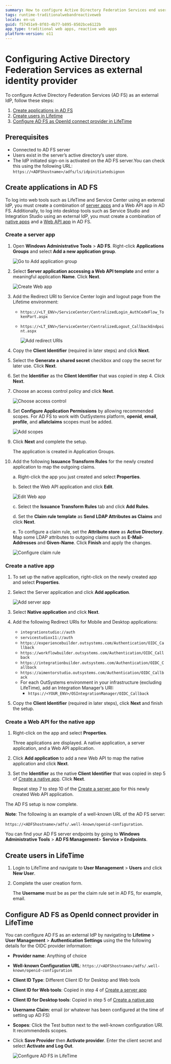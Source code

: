 ```yaml
---
summary: How to configure Active Directory Federation Services end user authentication for your applications.
tags: runtime-traditionalwebandreactiveweb
locale: en-us
guid: f57451e9-8f03-4b77-b895-8502bce6122b
app_type: traditional web apps, reactive web apps
platform-version: o11
---
```


# Configuring Active Directory Federation Services as external identity provider

To configure Active Directory Federation Services (AD FS) as an external IdP, follow these steps:

1. [Create applications in AD FS](#create-applications-in-ad-fs)
1. [Create users in Lifetime](#create-users-in-lifetime)
1. [Configure AD FS as OpenId connect provider in LifeTime](#configure-ad-fs-as-openid-connect-provider-in-lifetime)

## Prerequisites

* Connected to AD FS server
* Users exist in the server’s active directory’s user store.
* The IdP initiated sign-on is activated on the AD FS server.You can check this using the following URL: ``https://<ADFShostname>/adfs/ls/idpinitiatedsignon``

## Create applications in AD FS 

To log into web tools such as LifeTime and Service Center using an external IdP, you must create a combination of [server apps](#create-a-server-app) and a Web API app in AD FS. Additionally, to log into desktop tools such as Service Studio and Integration Studio using an external IdP, you must create a combination of [native apps](#create-a-native-app) and a [Web API app](#create-a-web-api-for-the-native-app) in AD FS.

### Create a server app

1. Open **Windows Administrative Tools** > **AD FS**. Right-click **Applications Groups** and select **Add a new application group**.

    ![Go to Add application group](images/add-app-group-usr.png)

1. Select **Server application accessing a Web API template** and enter a meaningful application **Name**. Click **Next**.  

    ![Create Web app](images/app-name-usr.png)

1. Add the Redirect URI to Service Center login and logout page from the Lifetime environment:

    * ``https://<LT_ENV>/ServiceCenter/CentralizedLogin_AuthCodeFlow_TokenPart.aspx``

    * ``https://<LT_ENV>/ServiceCenter/CentralizedLogout_CallbackEndpoint.aspx``

        ![Add redirect URIs](images/redirect-uri-usr.png)

1. Copy the **Client Identifier** (required in later steps) and click **Next**.

1. Select the **Generate a shared secret** checkbox and copy the secret for later use. Click **Next**.

1. Set the **Identifier** as the **Client Identifier** that was copied in step 4. Click **Next**.

1. Choose an access control policy and click **Next**.

    ![Choose access control](images/control-policy-usr.png)

1. Set **Configure Application Permissions** by allowing recommended scopes. For AD FS to work with OutSystems platform, **openid**, **email**, **profile**, and **allatclaims** scopes must be added.

    ![Add scopes](images/scopes-usr.png)

1. Click **Next** and complete the setup. 

    The application is created in Application Groups.

1. Add the following **Issuance Transform Rules** for the newly created application to map the outgoing claims.

    a. Right-click the app you just created and select **Properties**. 

    b. Select the Web API application and click **Edit**. 

    ![Edit Web app](images/add-rulespweb-usr.png)

    c. Select the **Issuance Transform Rules** tab and click **Add Rules**.

    d. Set the **Claim rule template** as **Send LDAP Attributes as Claims** and click **Next**.

    e. To configure a claim rule, set the **Attribute store** as **Active Directory**. Map some LDAP attributes to outgoing claims such as **E-Mail-Addresses** and **Given-Name**. Click **Finish** and apply the changes.

    ![Configure claim rule](images/claim-rule-usr.png)

### Create a native app

1. To set up the native application, right-click on the newly created app and select **Properties**. 

1. Select the Server application and click **Add application**.

    ![Add server app](images/server-app-usr.png)

1. Select **Native application** and click **Next**.

1. Add the following Redirect URIs for Mobile and Desktop applications:
    * ``integrationstudio://auth``
    * ``servicestudiox11://auth``   
    * ``https://experiencebuilder.outsystems.com/Authentication/OIDC_Callback``
    * ``https://workflowbuilder.outsystems.com/Authentication/OIDC_Callback``
    * ``https://integrationbuilder.outsystems.com/Authentication/OIDC_Callback``
    * ``https://aimentorstudio.outsystems.com/Authentication/OIDC_Callback``
    * For each OutSystems environment in your infrastructure (excluding LifeTime), add an Integration Manager’s URI:
        * ``https://<YOUR_ENV>/OSIntegrationManager/OIDC_Callback``

1. Copy the **Client Identifier** (required in later steps), click **Next** and finish the setup.

### Create a Web API for the native app

1. Right-click on the  app and select **Properties**. 

    Three applications are displayed. A native application, a server application, and a Web API application.

1. Click **Add application** to add a new Web API to map the native application and click **Next**.

1. Set the **Identifier** as the native **Client Identifier** that was copied in step 5 of [Create a native app](#create-a-native-app). Click **Next**. 

    Repeat step 7 to step 10 of the [Create a server app](#create-a-server-app) for this newly created Web API application.

The AD FS setup is now complete.

**Note**: The following is an example of a well-known URL of the AD FS server:

 ``https://<ADFShostname>/adfs/.well-known/openid-configuration``. 

You can find your AD FS server endpoints by going to **Windows Administrative Tools** > **AD FS Management**> **Service > Endpoints**.

## Create users in LifeTime

1. Login to LifeTime and navigate to **User Management** > **Users** and click **New User**.

1. Complete the user creation form. 

    The **Username** must be as per the claim rule set in AD FS, for example, email.

## Configure AD FS as OpenId connect provider in LifeTime

You can configure AD FS as an external IdP by navigating to **Lifetime** > **User Management** > **Authentication Settings** using the the following details for the OIDC provider information:

* **Provider name**: Anything of choice
* **Well-known Configuration URL**: ``https://<ADFShostname>/adfs/.well-known/openid-configuration``
* **Client ID Type**: Different Client ID for Desktop and Web tools
* **Client ID for Web tools**: Copied in step 4 of [Create a server app](#create-a-server-app)
* **Client ID for Desktop tools**: Copied in step 5 of [Create a native app](#create-a-native-app)
* **Username Claim**: email (or whatever has been configured at the time of setting up AD FS)
* **Scopes**: Click the Test button next to the well-known configuration URl. It recommendeds scopes.
* Click **Save Provider** then **Activate provider**. Enter the  client secret and select **Activate and Log Out**.

    ![Configure AD FS in LifeTime](images/ad-fs-lt.png)
